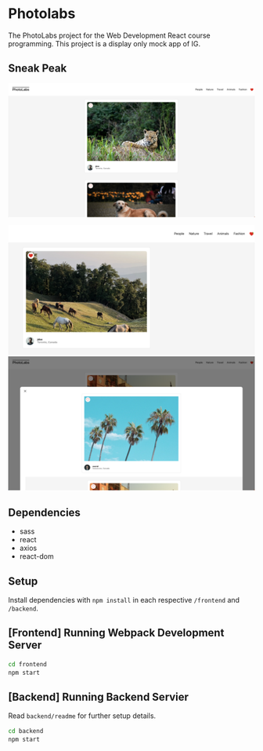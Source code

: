 # Photolabs
The PhotoLabs project for the Web Development React course programming. This project is a display only mock app of IG.
## Sneak Peak 
!["This is the main list view"](frontend/src/assets/photolabs-starter-main.png)

!["You can "like" your favorite photos"](frontend/src/assets/photolabs-starter-liked.png)
!["This is the view when 1 photo is clicked, showing a larger view"](frontend/src/assets/photolabs-starter-selected.png)


## Dependencies
- sass
- react
- axios
- react-dom


## Setup

Install dependencies with `npm install` in each respective `/frontend` and `/backend`.

## [Frontend] Running Webpack Development Server

```sh
cd frontend
npm start
```

## [Backend] Running Backend Servier

Read `backend/readme` for further setup details.

```sh
cd backend
npm start
```
